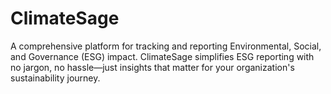# ClimateSage

A comprehensive platform for tracking and reporting Environmental, Social, and Governance (ESG) impact. ClimateSage simplifies ESG reporting with no jargon, no hassle—just insights that matter for your organization's sustainability journey.
  
